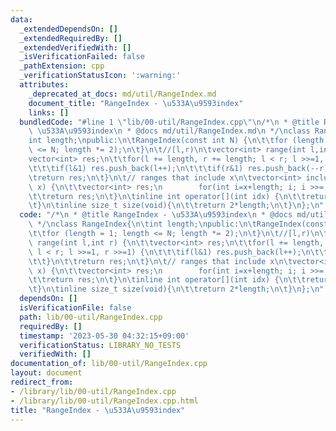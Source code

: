 ```yaml
---
data:
  _extendedDependsOn: []
  _extendedRequiredBy: []
  _extendedVerifiedWith: []
  _isVerificationFailed: false
  _pathExtension: cpp
  _verificationStatusIcon: ':warning:'
  attributes:
    _deprecated_at_docs: md/util/RangeIndex.md
    document_title: "RangeIndex - \u533A\u9593index"
    links: []
  bundledCode: "#line 1 \"lib/00-util/RangeIndex.cpp\"\n/*\n * @title RangeIndex -\
    \ \u533A\u9593index\n * @docs md/util/RangeIndex.md\n */\nclass RangeIndex{\n\t\
    int length;\npublic:\n\tRangeIndex(const int N) {\n\t\tfor (length = 1; length\
    \ <= N; length *= 2);\n\t}\n\t//[l,r)\n\tvector<int> range(int l,int r) {\n\t\t\
    vector<int> res;\n\t\tfor(l += length, r += length; l < r; l >>=1, r >>=1) {\n\
    \t\t\tif(l&1) res.push_back(l++);\n\t\t\tif(r&1) res.push_back(--r);\n\t\t}\n\t\
    \treturn res;\n\t}\n\t// ranges that include x\n\tvector<int> include_range(int\
    \ x) {\n\t\tvector<int> res;\n        for(int i=x+length; i; i >>= 1) res.push_back(i);\n\
    \t\treturn res;\n\t}\n\tinline int operator[](int idx) {\n\t\treturn idx+length;\n\
    \t}\n\tinline size_t size(void){\n\t\treturn 2*length;\n\t}\n};\n"
  code: "/*\n * @title RangeIndex - \u533A\u9593index\n * @docs md/util/RangeIndex.md\n\
    \ */\nclass RangeIndex{\n\tint length;\npublic:\n\tRangeIndex(const int N) {\n\
    \t\tfor (length = 1; length <= N; length *= 2);\n\t}\n\t//[l,r)\n\tvector<int>\
    \ range(int l,int r) {\n\t\tvector<int> res;\n\t\tfor(l += length, r += length;\
    \ l < r; l >>=1, r >>=1) {\n\t\t\tif(l&1) res.push_back(l++);\n\t\t\tif(r&1) res.push_back(--r);\n\
    \t\t}\n\t\treturn res;\n\t}\n\t// ranges that include x\n\tvector<int> include_range(int\
    \ x) {\n\t\tvector<int> res;\n        for(int i=x+length; i; i >>= 1) res.push_back(i);\n\
    \t\treturn res;\n\t}\n\tinline int operator[](int idx) {\n\t\treturn idx+length;\n\
    \t}\n\tinline size_t size(void){\n\t\treturn 2*length;\n\t}\n};\n"
  dependsOn: []
  isVerificationFile: false
  path: lib/00-util/RangeIndex.cpp
  requiredBy: []
  timestamp: '2023-05-30 04:32:15+09:00'
  verificationStatus: LIBRARY_NO_TESTS
  verifiedWith: []
documentation_of: lib/00-util/RangeIndex.cpp
layout: document
redirect_from:
- /library/lib/00-util/RangeIndex.cpp
- /library/lib/00-util/RangeIndex.cpp.html
title: "RangeIndex - \u533A\u9593index"
---
```

